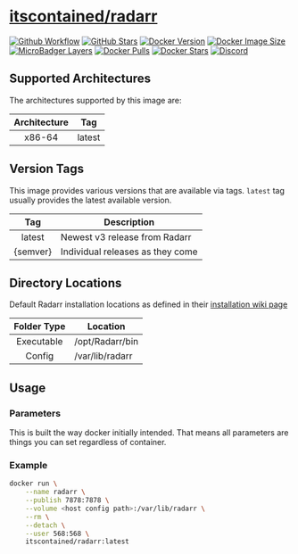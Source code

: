# [itscontained/radarr](https://github.com/itscontained/radarr)
[![Github Workflow](https://img.shields.io/github/workflow/status/itscontained/radarr/Check%20and%20Push?labelColor=555555&logoColor=ffffff&style=for-the-badge&logo=github)](https://github.com/itscontained/radarr/actions?query=workflow%3A%22Check+and+Push%22)
[![GitHub Stars](https://img.shields.io/github/stars/itscontained/radarr.svg?color=00E5D2&labelColor=555555&logoColor=ffffff&style=for-the-badge&logo=github)](https://github.com/itscontained/radarr)
[![Docker Version](https://img.shields.io/docker/v/itscontained/radarr.svg?sort=semver&color=00E5D2&labelColor=555555&logoColor=ffffff&style=for-the-badge&logo=docker)](https://hub.docker.com/r/itscontained/radarr/tags)
[![Docker Image Size](https://img.shields.io/docker/image-size/itscontained/radarr.svg?sort=semver&color=00E5D2&labelColor=555555&logoColor=ffffff&style=for-the-badge&logo=docker)](https://hub.docker.com/r/itscontained/radarr/tags)
[![MicroBadger Layers](https://img.shields.io/microbadger/layers/itscontained/radarr.svg?color=00E5D2&labelColor=555555&logoColor=ffffff&style=for-the-badge&logo=docker)](https://microbadger.com/images/itscontained/radarr)
[![Docker Pulls](https://img.shields.io/docker/pulls/itscontained/radarr.svg?color=00E5D2&labelColor=555555&logoColor=ffffff&style=for-the-badge&label=pulls&logo=docker)](https://hub.docker.com/r/itscontained/radarr)
[![Docker Stars](https://img.shields.io/docker/stars/itscontained/radarr.svg?color=00E5D2&labelColor=555555&logoColor=ffffff&style=for-the-badge&label=stars&logo=docker)](https://hub.docker.com/r/itscontained/radarr)
[![Discord](https://img.shields.io/discord/734273194818535474?color=00E5D2&labelColor=555555&logoColor=ffffff&style=for-the-badge&label=discord&logo=discord)](https://discord.gg/eT6crpT)

## Supported Architectures
The architectures supported by this image are:

| Architecture | Tag |
| :----: | --- |
| x86-64 | latest |

## Version Tags

This image provides various versions that are available via tags. `latest` tag usually provides the latest available version.

| Tag | Description |
| :----: | --- |
| latest | Newest v3 release from Radarr |
| {semver} | Individual releases as they come |

## Directory Locations
Default Radarr installation locations as defined in their [installation wiki page](https://github.com/Radarr/Radarr/wiki/Installation)

| Folder Type | Location |
| :----: | --- |
| Executable | /opt/Radarr/bin |
| Config | /var/lib/radarr |

## Usage
### Parameters
This is built the way docker initially intended. That means all parameters are things you can set regardless of container.

### Example
```bash
docker run \
    --name radarr \
    --publish 7878:7878 \
    --volume <host config path>:/var/lib/radarr \
    --rm \
    --detach \
    --user 568:568 \
    itscontained/radarr:latest
```